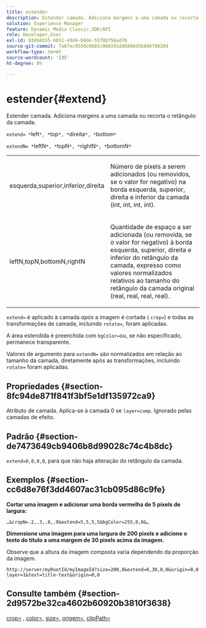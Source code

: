 ```yaml
---
title: estender
description: Estender camada. Adiciona margens a uma camada ou recorta o retângulo da camada.
solution: Experience Manager
feature: Dynamic Media Classic,SDK/API
role: Developer,User
exl-id: 03db6555-6851-49d4-b0de-5570bf56ad76
source-git-commit: 7a07ec9550c0685c908191dd6806d5b84678820d
workflow-type: tm+mt
source-wordcount: '235'
ht-degree: 0%

---
```


# estender{#extend}

Estender camada. Adiciona margens a uma camada ou recorta o retângulo da camada.

`extend= *`left`*, *`top`*, *`direita`*, *`bottom`*`

`extendN= *`leftN`*, *`topN`*, *`rightN`*, *`bottomN`*`

<table id="simpletable_1DCCD469712B423C8154630127DC5F54"> 
 <tr class="strow"> 
  <td class="stentry"> <p><span class="codeph"> <span class="varname"> esquerda,superior,inferior,direita</span></span> </p></td> 
  <td class="stentry"> <p>Número de pixels a serem adicionados (ou removidos, se o valor for negativo) na borda esquerda, superior, direita e inferior da camada (int, int, int, int). </p></td> 
 </tr> 
 <tr class="strow"> 
  <td class="stentry"> <p><span class="codeph"> <span class="varname"> leftN,topN,bottomN,rightN</span></span> </p></td> 
  <td class="stentry"> <p>Quantidade de espaço a ser adicionada (ou removida, se o valor for negativo) à borda esquerda, superior, direita e inferior do retângulo da camada, expresso como valores normalizados relativos ao tamanho do retângulo da camada original (real, real, real, real). </p></td> 
 </tr> 
</table>

`extend=` é aplicado à camada *após* a imagem é cortada ( `crop=`) e todas as transformações de camada, incluindo `rotate=`, foram aplicadas.

A área estendida é preenchida com `bgColor=`ou, se não especificado, permanece transparente.

Valores de argumento para `extendN=` são normalizados em relação ao tamanho da camada, diretamente após as transformações, incluindo `rotate=` foram aplicadas.

## Propriedades {#section-8fc94de871f841f3bf5e1df135972ca9}

Atributo de camada. Aplica-se à camada 0 se `layer=comp`. Ignorado pelas camadas de efeito.

## Padrão {#section-de7473649cb9406b8d99028c74c4b8dc}

`extend=0,0,0,0`, para que não haja alteração do retângulo da camada.

## Exemplos {#section-cc6d8e76f3dd4607ac31cb095d86c9fe}

**Cortar uma imagem e adicionar uma borda vermelha de 5 pixels de largura:**

`…&cropN=.2,.3,.8,.9&extend=5,5,5,5&bgColor=255,0,0&…`

**Dimensione uma imagem para uma largura de 200 pixels e adicione o texto do título a uma margem de 30 pixels acima da imagem.**

Observe que a altura da imagem composta varia dependendo da proporção da imagem.

`http://server/myRootId/myImageId?size=200,0&extend=0,30,0,0&origin=0,0 layer=1&text=title-text&origin=0,0`

## Consulte também {#section-2d9572be32ca4602b60920b3810f3638}

[crop=](../../../../../is-api/http-ref/image-serving-api-ref/c-http-protocol-reference/c-command-reference/r-crop.md#reference-6fd0f6399966446ab4425ce050572eab) , [color=](/help/aem-is-ir-api/is-api/http-ref/image-serving-api-ref/c-http-protocol-reference/c-data-types/r-is-http-color.md), [size=](../../../../../is-api/http-ref/image-serving-api-ref/c-http-protocol-reference/c-data-types/r-size.md#reference-04d383f32c7b4003bed9978cb854747b), [origem=](../../../../../is-api/http-ref/image-serving-api-ref/c-http-protocol-reference/c-command-reference/r-origin.md#reference-e11c7ac06e2240cc884c3fec98f05138), [clipPath=](../../../../../is-api/http-ref/image-serving-api-ref/c-http-protocol-reference/c-command-reference/r-clippath.md#reference-8139b1b52dc54749b51b109521ddf83d)
